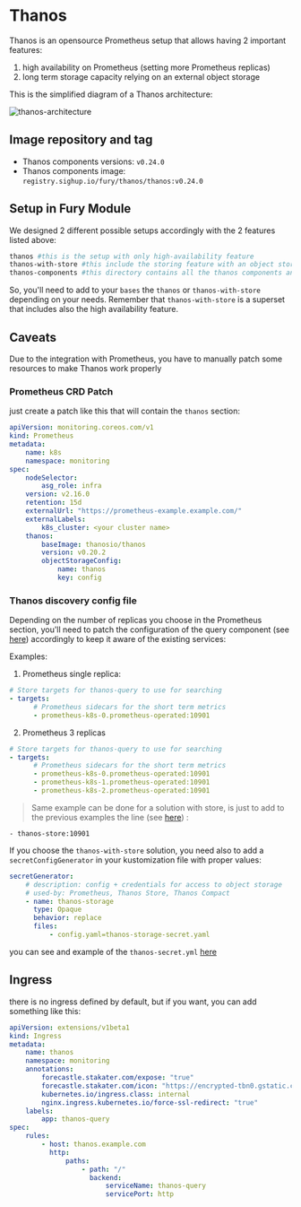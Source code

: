 # Thanos

<!-- <KFD-DOCS> -->

Thanos is an opensource Prometheus setup that allows having 2 important features:

1. high availability on Prometheus (setting more Prometheus replicas)
2. long term storage capacity relying on an external object storage

This is the simplified diagram of a Thanos architecture:

![thanos-architecture](images/thanos-arch.png)

## Image repository and tag

- Thanos components versions: `v0.24.0`
- Thanos components image: `registry.sighup.io/fury/thanos/thanos:v0.24.0`

## Setup in Fury Module

We designed 2 different possible setups accordingly with the 2 features listed above:

```bash
thanos #this is the setup with only high-availability feature
thanos-with-store #this include the storing feature with an object storage
thanos-components #this directory contains all the thanos components and is intended to not be used directly
```

So, you'll need to add to your `bases` the `thanos` or `thanos-with-store` depending on your needs.
Remember that `thanos-with-store` is a superset that includes also the high availability feature.

## Caveats

Due to the integration with Prometheus, you have to manually patch some resources to make Thanos work properly

### Prometheus CRD Patch

just create a patch like this that will contain the `thanos` section:

```yml
apiVersion: monitoring.coreos.com/v1
kind: Prometheus
metadata:
    name: k8s
    namespace: monitoring
spec:
    nodeSelector:
        asg_role: infra
    version: v2.16.0
    retention: 15d
    externalUrl: "https://prometheus-example.example.com/"
    externalLabels:
        k8s_cluster: <your cluster name>
    thanos:
        baseImage: thanosio/thanos
        version: v0.20.2
        objectStorageConfig:
            name: thanos
            key: config
```

### Thanos discovery config file

Depending on the number of replicas you choose in the Prometheus section, you'll need to patch the configuration of the query component (see [here](thanos-components/thanos-query/store-sd.yaml)) accordingly to keep it aware of the existing services:

Examples:

1. Prometheus single replica:

```yml
# Store targets for thanos-query to use for searching
- targets:
      # Prometheus sidecars for the short term metrics
      - prometheus-k8s-0.prometheus-operated:10901
```

2. Prometheus 3 replicas

```yml
# Store targets for thanos-query to use for searching
- targets:
      # Prometheus sidecars for the short term metrics
      - prometheus-k8s-0.prometheus-operated:10901
      - prometheus-k8s-1.prometheus-operated:10901
      - prometheus-k8s-2.prometheus-operated:10901
```

> Same example can be done for a solution with store, is just to add to the previous examples the line (see [here](thanos-with-store/store-sd.yaml)) :

`- thanos-store:10901`

If you choose the `thanos-with-store` solution, you need also to add a `secretConfigGenerator` in your kustomization file with proper values:

```yml
secretGenerator:
    # description: config + credentials for access to object storage
    # used-by: Prometheus, Thanos Store, Thanos Compact
    - name: thanos-storage
      type: Opaque
      behavior: replace
      files:
          - config.yaml=thanos-storage-secret.yaml
```

you can see and example of the `thanos-secret.yml` [here](thanos-components/thanos-store/thanos-storage-secret.yaml)

## Ingress

there is no ingress defined by default, but if you want, you can add something like this:

```yaml
apiVersion: extensions/v1beta1
kind: Ingress
metadata:
    name: thanos
    namespace: monitoring
    annotations:
        forecastle.stakater.com/expose: "true"
        forecastle.stakater.com/icon: "https://encrypted-tbn0.gstatic.com/images?q=tbn:ANd9GcRQIi0w9WqMmkCcjgC03kxOFhkdeDuV2UIgKo9xfiugGSjRLxstEw"
        kubernetes.io/ingress.class: internal
        nginx.ingress.kubernetes.io/force-ssl-redirect: "true"
    labels:
        app: thanos-query
spec:
    rules:
        - host: thanos.example.com
          http:
              paths:
                  - path: "/"
                    backend:
                        serviceName: thanos-query
                        servicePort: http
```

<!-- </KFD-DOCS> -->
